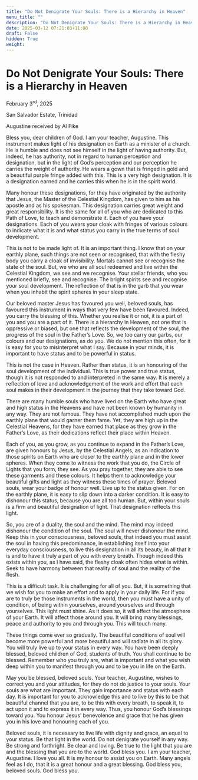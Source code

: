 ```yaml
---
title: "Do Not Denigrate Your Souls: There is a Hierarchy in Heaven"
menu_title: ""
description: "Do Not Denigrate Your Souls: There is a Hierarchy in Heaven"
date: 2025-03-12 07:21:03+11:00
draft: False
hidden: True
weight:
---
```

# Do Not Denigrate Your Souls: There is a Hierarchy in Heaven

February 3<sup>rd</sup>, 2025

San Salvador Estate, Trinidad

Augustine received by Al Fike

Bless you, dear children of God. I am your teacher, Augustine. This instrument makes light of his designation on Earth as a minister of a church. He is humble and does not see himself in the light of having authority. But, indeed, he has authority, not in regard to human perception and designation, but in the light of God’s perception and our perception he carries the weight of authority. He wears a gown that is fringed in gold and a beautiful purple fringe added with this. This is a very high designation. It is a designation earned and he carries this when he is in the spirit world.

Many honour these designations, for they have originated by the authority that Jesus, the Master of the Celestial Kingdom, has given to him as his apostle and as his spokesman. This designation carries great weight and great responsibility. It is the same for all of you who are dedicated to this Path of Love, to teach and demonstrate it. Each of you have your designations. Each of you wears your cloak with fringes of various colours to indicate what it is and what status you carry in the true terms of soul development.

This is not to be made light of. It is an important thing. I know that on your earthly plane, such things are not seen or recognised, that with the fleshy body you carry a cloak of invisibility. Mortals cannot see or recognise the state of the soul. But, we who are all soul redeemed and live within the Celestial Kingdom, we see and we recognise. Your stellar friends, who you mentioned briefly, see and recognise. The bright spirits see and recognise your soul development. The reflection of that is in the garb that you wear when you inhabit the spirit spheres in your sleep state.

Our beloved master Jesus has favoured you well, beloved souls, has favoured this instrument in ways that very few have been favoured. Indeed, you carry the blessing of this. Whether you realise it or not, it is a part of you and you are a part of it. There is a hierarchy in Heaven, not one that is oppressive or biased, but one that reflects the development of the soul, the progress of the soul in the Father’s Love. So, we too carry our garbs, our colours and our designations, as do you. We do not mention this often, for it is easy for you to misinterpret what I say. Because in your minds, it is important to have status and to be powerful in status.

This is not the case in Heaven. Rather than status, it is an honouring of the soul development of the individual. This is true power and true status, though it is not responded to and interpreted in the same way. It is merely a reflection of love and acknowledgement of the work and effort that each soul makes in their development in the journey that they take toward God.

There are many humble souls who have lived on the Earth who have great and high status in the Heavens and have not been known by humanity in any way. They are not famous. They have not accomplished much upon the earthly plane that would garner them fame. Yet, they are high up in the Celestial Heavens, for they have earned that place as they grow in the Father’s Love, as their dedications reflect their place within Heaven.

Each of you, as you grow, as you continue to expand in the Father’s Love, are given honours by Jesus, by the Celestial Angels, as an indication to those spirits on Earth who are closer to the earthly plane and in the lower spheres. When they come to witness the work that you do, the Circle of Lights that you form, they see. As you pray together, they are able to see these garments and these colours. It helps them to acknowledge your beautiful gifts and light as they witness these times of prayer. Beloved souls, wear your badge of honour well. Live up to the status given. For on the earthly plane, it is easy to slip down into a darker condition. It is easy to dishonour this status, because you are all too human. But, within your souls is a firm and beautiful designation of light. That designation reflects this light.

So, you are of a duality, the soul and the mind. The mind may indeed dishonour the condition of the soul. The soul will never dishonour the mind. Keep this in your consciousness, beloved souls, that indeed you must assist the soul in having this predominance, in establishing itself into your everyday consciousness, to live this designation in all its beauty, in all that it is and to have it truly a part of you with every breath. Though indeed this exists within you, as I have said, the fleshy cloak often hides what is within. Seek to have harmony between that reality of soul and the reality of the flesh.

This is a difficult task. It is challenging for all of you. But, it is something that we wish for you to make an effort and to apply in your daily life. For if you are to truly be those instruments in the world, then you must have a unity of condition, of being within yourselves, around yourselves and through yourselves. This light must shine. As it does so, it will affect the atmosphere of your Earth. It will affect those around you. It will bring many blessings, peace and authority to you and through you. This will touch many.

These things come ever so gradually. The beautiful conditions of soul will become more powerful and more beautiful and will radiate in all its glory. You will truly live up to your status in every way.  You have been deeply blessed, beloved children of God, students of truth. You shall continue to be blessed. Remember who you truly are, what is important and what you wish deep within you to manifest through you and to be you in life on the Earth.

May you be blessed, beloved souls. Your teacher, Augustine, wishes to correct you and your attitudes, for they do not do justice to your souls. Your souls are what are important. They gain importance and status with each day. It is important for you to acknowledge this and to live by this to be that beautiful channel that you are, to be this with every breath, to speak it, to act upon it and to express it in every way. Thus, you honour God’s blessings toward you. You honour Jesus’ benevolence and grace that he has given you in his love and honouring each of you.

Beloved souls, it is necessary to live life with dignity and grace, an equal to your status. Be that light in the world. Do not denigrate yourself in any way. Be strong and forthright. Be clear and loving. Be true to the light that you are and the blessing that you are to the world. God bless you. I am your teacher, Augustine. I love you all. It is my honour to assist you on Earth. Many angels feel as I do, that it is a great honour and a great blessing. God bless you, beloved souls. God bless you.
